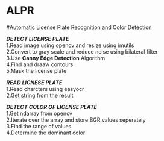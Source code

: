 # ALPR
#Automatic License Plate Recognition and Color Detection

***DETECT LICENSE PLATE***<br/>
1.Read image using opencv and resize using imutils<br/>
2.Convert to gray scale and reduce noise using bilateral filter<br/>
3.Use **Canny Edge Detection** Algorithm <br/>
4.Find and draaw contours<br/>
5.Mask the license plate<br/>

***READ LICNESE PLATE***<br/>
1.Read charcters using easyocr<br/>
2.Get string from the result<br/>

***DETECT COLOR OF LICENSE PLATE***<br/>
1.Get ndarray from opencv<br/>
2.Iterate over the array and store BGR values seperately<br/>
3.Find the range of values<br/>
4.Determine the dominant color<br/>
